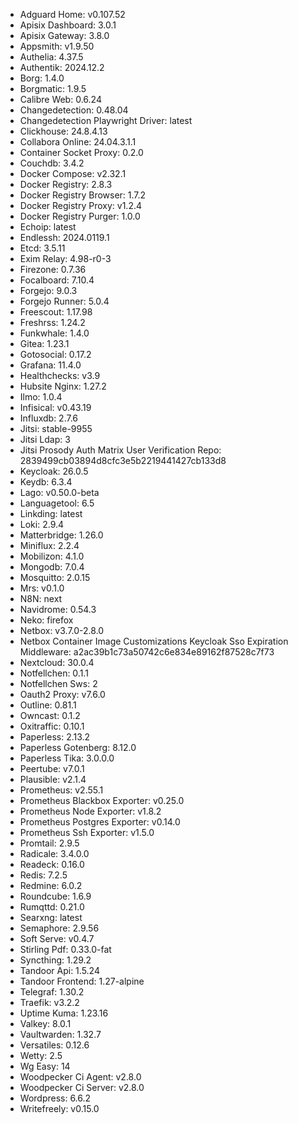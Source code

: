 * Adguard Home: v0.107.52
* Apisix Dashboard: 3.0.1
* Apisix Gateway: 3.8.0
* Appsmith: v1.9.50
* Authelia: 4.37.5
* Authentik: 2024.12.2
* Borg: 1.4.0
* Borgmatic: 1.9.5
* Calibre Web: 0.6.24
* Changedetection: 0.48.04
* Changedetection Playwright Driver: latest
* Clickhouse: 24.8.4.13
* Collabora Online: 24.04.3.1.1
* Container Socket Proxy: 0.2.0
* Couchdb: 3.4.2
* Docker Compose: v2.32.1
* Docker Registry: 2.8.3
* Docker Registry Browser: 1.7.2
* Docker Registry Proxy: v1.2.4
* Docker Registry Purger: 1.0.0
* Echoip: latest
* Endlessh: 2024.0119.1
* Etcd: 3.5.11
* Exim Relay: 4.98-r0-3
* Firezone: 0.7.36
* Focalboard: 7.10.4
* Forgejo: 9.0.3
* Forgejo Runner: 5.0.4
* Freescout: 1.17.98
* Freshrss: 1.24.2
* Funkwhale: 1.4.0
* Gitea: 1.23.1
* Gotosocial: 0.17.2
* Grafana: 11.4.0
* Healthchecks: v3.9
* Hubsite Nginx: 1.27.2
* Ilmo: 1.0.4
* Infisical: v0.43.19
* Influxdb: 2.7.6
* Jitsi: stable-9955
* Jitsi Ldap: 3
* Jitsi Prosody Auth Matrix User Verification Repo: 2839499cb03894d8cfc3e5b2219441427cb133d8
* Keycloak: 26.0.5
* Keydb: 6.3.4
* Lago: v0.50.0-beta
* Languagetool: 6.5
* Linkding: latest
* Loki: 2.9.4
* Matterbridge: 1.26.0
* Miniflux: 2.2.4
* Mobilizon: 4.1.0
* Mongodb: 7.0.4
* Mosquitto: 2.0.15
* Mrs: v0.1.0
* N8N: next
* Navidrome: 0.54.3
* Neko: firefox
* Netbox: v3.7.0-2.8.0
* Netbox Container Image Customizations Keycloak Sso Expiration Middleware: a2ac39b1c73a50742c6e834e89162f87528c7f73
* Nextcloud: 30.0.4
* Notfellchen: 0.1.1
* Notfellchen Sws: 2
* Oauth2 Proxy: v7.6.0
* Outline: 0.81.1
* Owncast: 0.1.2
* Oxitraffic: 0.10.1
* Paperless: 2.13.2
* Paperless Gotenberg: 8.12.0
* Paperless Tika: 3.0.0.0
* Peertube: v7.0.1
* Plausible: v2.1.4
* Prometheus: v2.55.1
* Prometheus Blackbox Exporter: v0.25.0
* Prometheus Node Exporter: v1.8.2
* Prometheus Postgres Exporter: v0.14.0
* Prometheus Ssh Exporter: v1.5.0
* Promtail: 2.9.5
* Radicale: 3.4.0.0
* Readeck: 0.16.0
* Redis: 7.2.5
* Redmine: 6.0.2
* Roundcube: 1.6.9
* Rumqttd: 0.21.0
* Searxng: latest
* Semaphore: 2.9.56
* Soft Serve: v0.4.7
* Stirling Pdf: 0.33.0-fat
* Syncthing: 1.29.2
* Tandoor Api: 1.5.24
* Tandoor Frontend: 1.27-alpine
* Telegraf: 1.30.2
* Traefik: v3.2.2
* Uptime Kuma: 1.23.16
* Valkey: 8.0.1
* Vaultwarden: 1.32.7
* Versatiles: 0.12.6
* Wetty: 2.5
* Wg Easy: 14
* Woodpecker Ci Agent: v2.8.0
* Woodpecker Ci Server: v2.8.0
* Wordpress: 6.6.2
* Writefreely: v0.15.0
